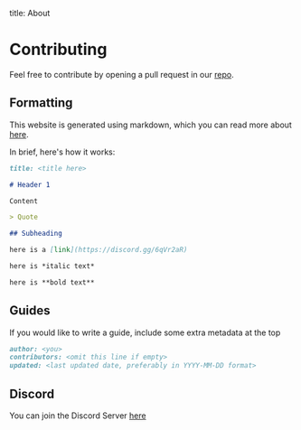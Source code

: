 title: About

# Contributing

Feel free to contribute by opening a pull request in our [repo](https://github.com/rippedpiracy/rippedpiracy.github.io).

## Formatting

This website is generated using markdown, which you can read more about [here](https://www.markdowntutorial.com/).

In brief, here's how it works:

```md
title: <title here>

# Header 1

Content

> Quote

## Subheading

here is a [link](https://discord.gg/6qVr2aR)

here is *italic text*

here is **bold text**
```

## Guides

If you would like to write a guide, include some extra metadata at the top

```md
author: <you>
contributors: <omit this line if empty>
updated: <last updated date, preferably in YYYY-MM-DD format>
```

## Discord

You can join the Discord Server [here](https://discord.gg/6qVr2aR)
